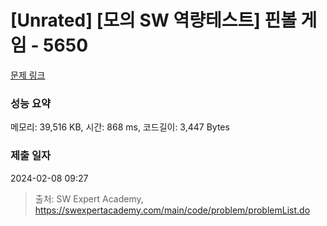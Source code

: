# [Unrated] [모의 SW 역량테스트] 핀볼 게임 - 5650 

[문제 링크](https://swexpertacademy.com/main/code/problem/problemDetail.do?contestProbId=AWXRF8s6ezEDFAUo) 

### 성능 요약

메모리: 39,516 KB, 시간: 868 ms, 코드길이: 3,447 Bytes

### 제출 일자

2024-02-08 09:27



> 출처: SW Expert Academy, https://swexpertacademy.com/main/code/problem/problemList.do